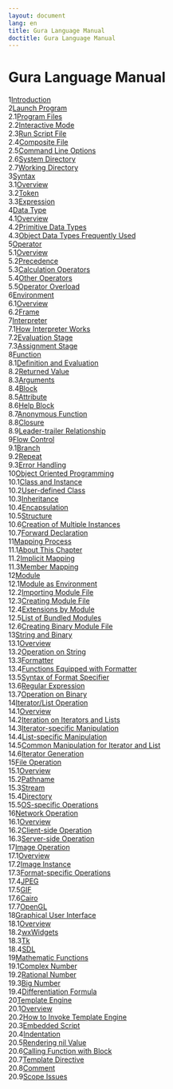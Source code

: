 ```yaml
---
layout: document
lang: en
title: Gura Language Manual
doctitle: Gura Language Manual
---
```


<h1>Gura Language Manual</h1>

<div><span class="toc-index-1">1</span><a href="chapter-01.html#anchor-1">Introduction</a></div>
<div><span class="toc-index-1">2</span><a href="chapter-02.html#anchor-2">Launch Program</a></div>
<div><span class="toc-index-2">2.1</span><a href="chapter-02.html#anchor-2-1">Program Files</a></div>
<div><span class="toc-index-2">2.2</span><a href="chapter-02.html#anchor-2-2">Interactive Mode</a></div>
<div><span class="toc-index-2">2.3</span><a href="chapter-02.html#anchor-2-3">Run Script File</a></div>
<div><span class="toc-index-2">2.4</span><a href="chapter-02.html#anchor-2-4">Composite File</a></div>
<div><span class="toc-index-2">2.5</span><a href="chapter-02.html#anchor-2-5">Command Line Options</a></div>
<div><span class="toc-index-2">2.6</span><a href="chapter-02.html#anchor-2-6">System Directory</a></div>
<div><span class="toc-index-2">2.7</span><a href="chapter-02.html#anchor-2-7">Working Directory</a></div>
<div><span class="toc-index-1">3</span><a href="chapter-03.html#anchor-3">Syntax</a></div>
<div><span class="toc-index-2">3.1</span><a href="chapter-03.html#anchor-3-1">Overview</a></div>
<div><span class="toc-index-2">3.2</span><a href="chapter-03.html#anchor-3-2">Token</a></div>
<div><span class="toc-index-2">3.3</span><a href="chapter-03.html#anchor-3-3">Expression</a></div>
<div><span class="toc-index-1">4</span><a href="chapter-04.html#anchor-4">Data Type</a></div>
<div><span class="toc-index-2">4.1</span><a href="chapter-04.html#anchor-4-1">Overview</a></div>
<div><span class="toc-index-2">4.2</span><a href="chapter-04.html#anchor-4-2">Primitive Data Types</a></div>
<div><span class="toc-index-2">4.3</span><a href="chapter-04.html#anchor-4-3">Object Data Types Frequently Used</a></div>
<div><span class="toc-index-1">5</span><a href="chapter-05.html#anchor-5">Operator</a></div>
<div><span class="toc-index-2">5.1</span><a href="chapter-05.html#anchor-5-1">Overview</a></div>
<div><span class="toc-index-2">5.2</span><a href="chapter-05.html#anchor-5-2">Precedence</a></div>
<div><span class="toc-index-2">5.3</span><a href="chapter-05.html#anchor-5-3">Calculation Operators</a></div>
<div><span class="toc-index-2">5.4</span><a href="chapter-05.html#anchor-5-4">Other Operators</a></div>
<div><span class="toc-index-2">5.5</span><a href="chapter-05.html#anchor-5-5">Operator Overload</a></div>
<div><span class="toc-index-1">6</span><a href="chapter-06.html#anchor-6">Environment</a></div>
<div><span class="toc-index-2">6.1</span><a href="chapter-06.html#anchor-6-1">Overview</a></div>
<div><span class="toc-index-2">6.2</span><a href="chapter-06.html#anchor-6-2">Frame</a></div>
<div><span class="toc-index-1">7</span><a href="chapter-07.html#anchor-7">Interpreter</a></div>
<div><span class="toc-index-2">7.1</span><a href="chapter-07.html#anchor-7-1">How Interpreter Works</a></div>
<div><span class="toc-index-2">7.2</span><a href="chapter-07.html#anchor-7-2">Evaluation Stage</a></div>
<div><span class="toc-index-2">7.3</span><a href="chapter-07.html#anchor-7-3">Assignment Stage</a></div>
<div><span class="toc-index-1">8</span><a href="chapter-08.html#anchor-8">Function</a></div>
<div><span class="toc-index-2">8.1</span><a href="chapter-08.html#anchor-8-1">Definition and Evaluation</a></div>
<div><span class="toc-index-2">8.2</span><a href="chapter-08.html#anchor-8-2">Returned Value</a></div>
<div><span class="toc-index-2">8.3</span><a href="chapter-08.html#anchor-8-3">Arguments</a></div>
<div><span class="toc-index-2">8.4</span><a href="chapter-08.html#anchor-8-4">Block</a></div>
<div><span class="toc-index-2">8.5</span><a href="chapter-08.html#anchor-8-5">Attribute</a></div>
<div><span class="toc-index-2">8.6</span><a href="chapter-08.html#anchor-8-6">Help Block</a></div>
<div><span class="toc-index-2">8.7</span><a href="chapter-08.html#anchor-8-7">Anonymous Function</a></div>
<div><span class="toc-index-2">8.8</span><a href="chapter-08.html#anchor-8-8">Closure</a></div>
<div><span class="toc-index-2">8.9</span><a href="chapter-08.html#anchor-8-9">Leader-trailer Relationship</a></div>
<div><span class="toc-index-1">9</span><a href="chapter-09.html#anchor-9">Flow Control</a></div>
<div><span class="toc-index-2">9.1</span><a href="chapter-09.html#anchor-9-1">Branch</a></div>
<div><span class="toc-index-2">9.2</span><a href="chapter-09.html#anchor-9-2">Repeat</a></div>
<div><span class="toc-index-2">9.3</span><a href="chapter-09.html#anchor-9-3">Error Handling</a></div>
<div><span class="toc-index-1">10</span><a href="chapter-10.html#anchor-10">Object Oriented Programming</a></div>
<div><span class="toc-index-2">10.1</span><a href="chapter-10.html#anchor-10-1">Class and Instance</a></div>
<div><span class="toc-index-2">10.2</span><a href="chapter-10.html#anchor-10-2">User-defined Class</a></div>
<div><span class="toc-index-2">10.3</span><a href="chapter-10.html#anchor-10-3">Inheritance</a></div>
<div><span class="toc-index-2">10.4</span><a href="chapter-10.html#anchor-10-4">Encapsulation</a></div>
<div><span class="toc-index-2">10.5</span><a href="chapter-10.html#anchor-10-5">Structure</a></div>
<div><span class="toc-index-2">10.6</span><a href="chapter-10.html#anchor-10-6">Creation of Multiple Instances</a></div>
<div><span class="toc-index-2">10.7</span><a href="chapter-10.html#anchor-10-7">Forward Declaration</a></div>
<div><span class="toc-index-1">11</span><a href="chapter-11.html#anchor-11">Mapping Process</a></div>
<div><span class="toc-index-2">11.1</span><a href="chapter-11.html#anchor-11-1">About This Chapter</a></div>
<div><span class="toc-index-2">11.2</span><a href="chapter-11.html#anchor-11-2">Implicit Mapping</a></div>
<div><span class="toc-index-2">11.3</span><a href="chapter-11.html#anchor-11-3">Member Mapping</a></div>
<div><span class="toc-index-1">12</span><a href="chapter-12.html#anchor-12">Module</a></div>
<div><span class="toc-index-2">12.1</span><a href="chapter-12.html#anchor-12-1">Module as Environment</a></div>
<div><span class="toc-index-2">12.2</span><a href="chapter-12.html#anchor-12-2">Importing Module File</a></div>
<div><span class="toc-index-2">12.3</span><a href="chapter-12.html#anchor-12-3">Creating Module File</a></div>
<div><span class="toc-index-2">12.4</span><a href="chapter-12.html#anchor-12-4">Extensions by Module</a></div>
<div><span class="toc-index-2">12.5</span><a href="chapter-12.html#anchor-12-5">List of Bundled Modules</a></div>
<div><span class="toc-index-2">12.6</span><a href="chapter-12.html#anchor-12-6">Creating Binary Module File</a></div>
<div><span class="toc-index-1">13</span><a href="chapter-13.html#anchor-13">String and Binary</a></div>
<div><span class="toc-index-2">13.1</span><a href="chapter-13.html#anchor-13-1">Overview</a></div>
<div><span class="toc-index-2">13.2</span><a href="chapter-13.html#anchor-13-2">Operation on String</a></div>
<div><span class="toc-index-2">13.3</span><a href="chapter-13.html#anchor-13-3">Formatter</a></div>
<div><span class="toc-index-2">13.4</span><a href="chapter-13.html#anchor-13-4">Functions Equipped with Formatter</a></div>
<div><span class="toc-index-2">13.5</span><a href="chapter-13.html#anchor-13-5">Syntax of Format Specifier</a></div>
<div><span class="toc-index-2">13.6</span><a href="chapter-13.html#anchor-13-6">Regular Expression</a></div>
<div><span class="toc-index-2">13.7</span><a href="chapter-13.html#anchor-13-7">Operation on Binary</a></div>
<div><span class="toc-index-1">14</span><a href="chapter-14.html#anchor-14">Iterator/List Operation</a></div>
<div><span class="toc-index-2">14.1</span><a href="chapter-14.html#anchor-14-1">Overview</a></div>
<div><span class="toc-index-2">14.2</span><a href="chapter-14.html#anchor-14-2">Iteration on Iterators and Lists</a></div>
<div><span class="toc-index-2">14.3</span><a href="chapter-14.html#anchor-14-3">Iterator-specific Manipulation</a></div>
<div><span class="toc-index-2">14.4</span><a href="chapter-14.html#anchor-14-4">List-specific Manipulation</a></div>
<div><span class="toc-index-2">14.5</span><a href="chapter-14.html#anchor-14-5">Common Manipulation for Iterator and List</a></div>
<div><span class="toc-index-2">14.6</span><a href="chapter-14.html#anchor-14-6">Iterator Generation</a></div>
<div><span class="toc-index-1">15</span><a href="chapter-15.html#anchor-15">File Operation</a></div>
<div><span class="toc-index-2">15.1</span><a href="chapter-15.html#anchor-15-1">Overview</a></div>
<div><span class="toc-index-2">15.2</span><a href="chapter-15.html#anchor-15-2">Pathname</a></div>
<div><span class="toc-index-2">15.3</span><a href="chapter-15.html#anchor-15-3">Stream</a></div>
<div><span class="toc-index-2">15.4</span><a href="chapter-15.html#anchor-15-4">Directory</a></div>
<div><span class="toc-index-2">15.5</span><a href="chapter-15.html#anchor-15-5">OS-specific Operations</a></div>
<div><span class="toc-index-1">16</span><a href="chapter-16.html#anchor-16">Network Operation</a></div>
<div><span class="toc-index-2">16.1</span><a href="chapter-16.html#anchor-16-1">Overview</a></div>
<div><span class="toc-index-2">16.2</span><a href="chapter-16.html#anchor-16-2">Client-side Operation</a></div>
<div><span class="toc-index-2">16.3</span><a href="chapter-16.html#anchor-16-3">Server-side Operation</a></div>
<div><span class="toc-index-1">17</span><a href="chapter-17.html#anchor-17">Image Operation</a></div>
<div><span class="toc-index-2">17.1</span><a href="chapter-17.html#anchor-17-1">Overview</a></div>
<div><span class="toc-index-2">17.2</span><a href="chapter-17.html#anchor-17-2">Image Instance</a></div>
<div><span class="toc-index-2">17.3</span><a href="chapter-17.html#anchor-17-3">Format-specific Operations</a></div>
<div><span class="toc-index-2">17.4</span><a href="chapter-17.html#anchor-17-4">JPEG</a></div>
<div><span class="toc-index-2">17.5</span><a href="chapter-17.html#anchor-17-5">GIF</a></div>
<div><span class="toc-index-2">17.6</span><a href="chapter-17.html#anchor-17-6">Cairo</a></div>
<div><span class="toc-index-2">17.7</span><a href="chapter-17.html#anchor-17-7">OpenGL</a></div>
<div><span class="toc-index-1">18</span><a href="chapter-18.html#anchor-18">Graphical User Interface</a></div>
<div><span class="toc-index-2">18.1</span><a href="chapter-18.html#anchor-18-1">Overview</a></div>
<div><span class="toc-index-2">18.2</span><a href="chapter-18.html#anchor-18-2">wxWidgets</a></div>
<div><span class="toc-index-2">18.3</span><a href="chapter-18.html#anchor-18-3">Tk</a></div>
<div><span class="toc-index-2">18.4</span><a href="chapter-18.html#anchor-18-4">SDL</a></div>
<div><span class="toc-index-1">19</span><a href="chapter-19.html#anchor-19">Mathematic Functions</a></div>
<div><span class="toc-index-2">19.1</span><a href="chapter-19.html#anchor-19-1">Complex Number</a></div>
<div><span class="toc-index-2">19.2</span><a href="chapter-19.html#anchor-19-2">Rational Number</a></div>
<div><span class="toc-index-2">19.3</span><a href="chapter-19.html#anchor-19-3">Big Number</a></div>
<div><span class="toc-index-2">19.4</span><a href="chapter-19.html#anchor-19-4">Differentiation Formula</a></div>
<div><span class="toc-index-1">20</span><a href="chapter-20.html#anchor-20">Template Engine</a></div>
<div><span class="toc-index-2">20.1</span><a href="chapter-20.html#anchor-20-1">Overview</a></div>
<div><span class="toc-index-2">20.2</span><a href="chapter-20.html#anchor-20-2">How to Invoke Template Engine</a></div>
<div><span class="toc-index-2">20.3</span><a href="chapter-20.html#anchor-20-3">Embedded Script</a></div>
<div><span class="toc-index-2">20.4</span><a href="chapter-20.html#anchor-20-4">Indentation</a></div>
<div><span class="toc-index-2">20.5</span><a href="chapter-20.html#anchor-20-5">Rendering nil Value</a></div>
<div><span class="toc-index-2">20.6</span><a href="chapter-20.html#anchor-20-6">Calling Function with Block</a></div>
<div><span class="toc-index-2">20.7</span><a href="chapter-20.html#anchor-20-7">Template Directive</a></div>
<div><span class="toc-index-2">20.8</span><a href="chapter-20.html#anchor-20-8">Comment</a></div>
<div><span class="toc-index-2">20.9</span><a href="chapter-20.html#anchor-20-9">Scope Issues</a></div>
<p />
